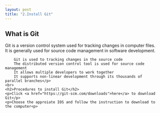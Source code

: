 ```yaml
---
layout: post
title: "2.Install Git"
---
```

<html>
  <body>
    <h2>What is Git</h2>
    <p>Git is a version control system used for tracking changes in computer files. It is generally used for source code management in software development.
    
        Git is used to tracking changes in the source code
        The distributed version control tool is used for source code management
        It allows multiple developers to work together
        It supports non-linear development through its thousands of parallel branches</p>
    <br>
    <h2>Procedures to install Git</h2>
    <p>Click <a href="https://git-scm.com/downloads">here</a> to download Git</p>
    <p>Choose the approiate IOS and follow the instruction to download to the computer<p>
  <body>
<html>
